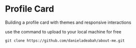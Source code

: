# Profile Card
Building a profile card with themes and responsive interactions

<p>use the command to upload to your local machine for free</p>
<code>git clone https://github.com/danieladeabah/about-me.git</code>
